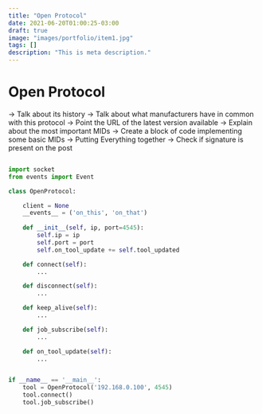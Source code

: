 ```yaml
---
title: "Open Protocol"
date: 2021-06-20T01:00:25-03:00
draft: true
image: "images/portfolio/item1.jpg"
tags: []
description: "This is meta description."
---
```


# Open Protocol

 -> Talk about its history
 -> Talk about what manufacturers have in common with this protocol
 -> Point the URL of the latest version available
 -> Explain about the most important MIDs
 -> Create a block of code implementing some basic MIDs
 -> Putting Everything together
 -> Check if signature is present on the post
 
``` python

import socket
from events import Event

class OpenProtocol:

	client = None
	__events__ = ('on_this', 'on_that')
	
	def __init__(self, ip, port=4545):
		self.ip = ip
		self.port = port
		self.on_tool_update += self.tool_updated

	def connect(self):
		...

	def disconnect(self):
		...

	def keep_alive(self):
		...

	def job_subscribe(self):
		...

	def on_tool_update(self):
		...


if __name__ == '__main__':
	tool = OpenProtocol('192.168.0.100', 4545)
	tool.connect()
	tool.job_subscribe()
		


```




